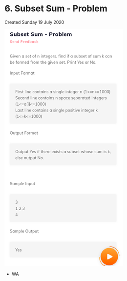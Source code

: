 # 6. Subset Sum - Problem
Created Sunday 19 July 2020

![](6._Subset_Sum_-_Problem_-_40/pasted_image.png)

* WA


